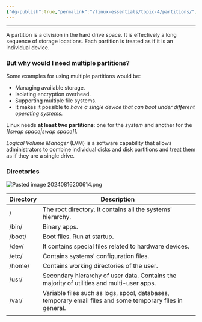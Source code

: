 ```yaml
---
{"dg-publish":true,"permalink":"/linux-essentials/topic-4/partitions/","noteIcon":""}
---
```


---
A partition is a division in the hard drive space. It is effectively a long sequence of storage locations. Each partition is treated as if it is an individual device.

### But why would I need multiple partitions?
Some examples for using multiple partitions would be:
- Managing available storage.
- Isolating encryption overhead.
- Supporting multiple file systems.
- It makes it possible to _have a single device that can boot under different operating systems._

Linux needs **at least two partitions**: one for the _system_ and another for the _[[swap space\|swap space]]._

_Logical Volume Manager_ (LVM) is a software capability that allows administrators to combine individual disks and disk partitions and treat them as if they are a single drive.

### Directories
![Pasted image 20240816200614.png](/img/user/Linux%20Essentials/Topic%204/Topic4%20reference%20images/Pasted%20image%2020240816200614.png)

| Directory | Description                                                                                               |
| --------- | --------------------------------------------------------------------------------------------------------- |
| /         | The root directory. It contains all the systems' hierarchy.                                               |
| /bin/     | Binary apps.                                                                                              |
| /boot/    | Boot files. Run at startup.                                                                               |
| /dev/     | It contains special files related to hardware devices.                                                    |
| /etc/     | Contains systems' configuration files.                                                                    |
| /home/    | Contains working directories of the user.                                                                 |
| /usr/     | Secondary hierarchy of user data. Contains the majority of utilities and multi-user apps.                 |
| /var/     | Variable files such as logs, spool, databases, temporary email files and some temporary files in general. |
|           |                                                                                                           |
